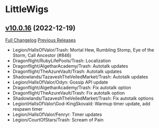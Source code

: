 # LittleWigs

## [v10.0.16](https://github.com/BigWigsMods/LittleWigs/tree/v10.0.16) (2022-12-19)
[Full Changelog](https://github.com/BigWigsMods/LittleWigs/compare/v10.0.15...v10.0.16) [Previous Releases](https://github.com/BigWigsMods/LittleWigs/releases)

- Legion/HallsOfValor/Trash: Mortal Hew, Rumbling Stomp, Eye of the Storm, Call Ancestor (#846)  
- Dragonflight/RubyLifePools/Trash: Localization  
- Dragonflight/AlgetharAcademy/Trash: Autotalk updates  
- Dragonflight/TheAzureVault/Trash: Autotalk updates  
- Shadowlands/TazaveshTheVeiledMarket/Trash: Autotalk updates  
- Legion/HallsOfValor/Odyn: Gossip API update  
- Dragonflight/AlgetharAcademy/Trash: Fix autotalk option  
- Dragonflight/TheAzureVault/Trash: Fix autotalk option  
- Shadowlands/TazaveshTheVeiledMarket/Trash: Fix autotalk options  
- Legion\HallsOfValor\God-KingSkovald: Warmup timer update, add respawn timer  
- Legion/HallsOfValor/Fenryr: Timer updates  
- Legion/CourtOfStars/Trash: Scream of Pain  
